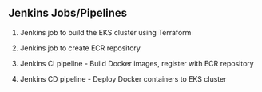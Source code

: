 ## Jenkins Jobs/Pipelines

1. Jenkins job to build the EKS cluster using Terraform

2. Jenkins job to create ECR repository

3. Jenkins CI pipeline - Build Docker images, register with ECR repository

4. Jenkins CD pipeline - Deploy Docker containers to EKS cluster
